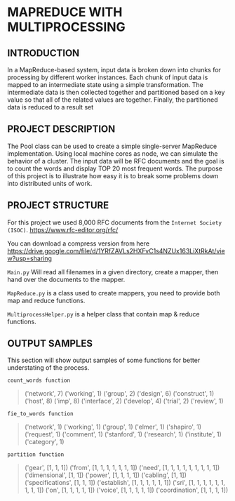 # MAPREDUCE WITH MULTIPROCESSING

## INTRODUCTION

In a MapReduce-based system, input data is broken down into chunks for processing by different worker instances. 
Each chunk of input data is mapped to an intermediate state using a simple transformation.
The intermediate data is then collected together and partitioned based on a key value so that all of the related values are together. 
Finally, the partitioned data is reduced to a result set


## PROJECT DESCRIPTION

The Pool class can be used to create a simple single-server MapReduce implementation.
Using local machine cores as node, we can simulate the behavior of a cluster.
The input data will be RFC documents and the goal is to count the words and display TOP 20 most frequent words.
The purpose of this project is to illustrate how easy it is to break some problems down into distributed units of work.


## PROJECT STRUCTURE

For this project we used 8,000 RFC documents from the `Internet Society (ISOC)`.
https://www.rfc-editor.org/rfc/

You can download a compress version from here https://drive.google.com/file/d/1YRfZAVLs2HXFvC1s4NZUx163LiXtRkAt/view?usp=sharing


`Main.py` Will read all filenames in a given directory, create a mapper, then hand over the documents to the mapper.

`MapReduce.py` is a class used to create mappers, you need to provide both map and reduce functions.

`MultiprocessHelper.py` is a helper class that contain map & reduce functions.


## OUTPUT SAMPLES

This section will show output samples of some functions for better understating of the process.


`count_words function`
>('network', 7)
('working', 1)
('group', 2)
('design', 6)
('construct', 1)
('host', 8)
('imp', 8)
('interface', 2)
('develop', 4)
('trial', 2)
('review', 1)

`fie_to_words function`
>('network', 1)
('working', 1)
('group', 1)
('elmer', 1)
('shapiro', 1)
('request', 1)
('comment', 1)
('stanford', 1)
('research', 1)
('institute', 1)
('category', 1)

`partition function`
>('gear', [1, 1, 1])
('from', [1, 1, 1, 1, 1, 1, 1])
('need', [1, 1, 1, 1, 1, 1, 1, 1, 1])
('dimensional', [1, 1])
('power', [1, 1, 1, 1])
('cabling', [1, 1])
('specifications', [1, 1, 1])
('establish', [1, 1, 1, 1, 1, 1])
('sri', [1, 1, 1, 1, 1, 1, 1, 1, 1])
('on', [1, 1, 1, 1, 1])
('voice', [1, 1, 1, 1, 1])
('coordination', [1, 1, 1, 1])
